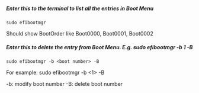 ##### Enter this to the terminal to list all the entries in Boot Menu

```
sudo efibootmgr
```

Should show BootOrder like Boot0000, Boot0001, Boot0002
##### Enter this to delete the entry from Boot Menu. E.g. sudo efibootmgr -b 1 -B
```
sudo efibootmgr -b <boot number> -B
```
For example:
sudo efibootmgr -b <1> -B

-b: modify boot number
-B: delete boot number
